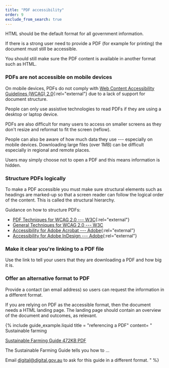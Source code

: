 ```yaml
---
title: "PDF accessibility"
order: 9
exclude_from_search: true
---
```


HTML should be the default format for all government information.

If there is a strong user need to provide a PDF (for example for printing) the document must still be accessible.

You should still make sure the PDF content is available in another format such as HTML.

### PDFs are not accessible on mobile devices

On mobile devices, PDFs do not comply with [Web Content Accessibility Guidelines (WCAG) 2.0](https://www.w3.org/TR/WCAG20/){:rel="external"} due to a lack of support for document structure.

People can only use assistive technologies to read PDFs if they are using a desktop or laptop device.

PDFs are also difficult for many users to access on smaller screens as they don't resize and reformat to fit the screen (reflow).

People can also be aware of how much data they use --- especially on mobile devices. Downloading large files (over 1MB) can be difficult especially in regional and remote places.

Users may simply choose not to open a PDF and this means information is hidden.

### Structure PDFs logically

To make a PDF accessible you must make sure structural elements such as headings are marked-up so that a screen reader can follow the logical order of the content. This is called the structural hierarchy.

Guidance on how to structure PDFs:

- [PDF Techniques for WCAG 2.0 --- W3C](https://www.w3.org/TR/WCAG20-TECHS/pdf.html){:rel="external"}
- <a href="https://www.w3.org/TR/WCAG20-TECHS/general.html" rel="external">General Techniques for WCAG 2.0 --- W3C
- [Accessibility for Adobe Acrobat --- Adobe](http://www.adobe.com/accessibility/products/acrobat.html){:rel="external"}
- [Accessibility for Adobe InDesign --- Adobe](http://www.adobe.com/accessibility/products/indesign.html){:rel="external"}

### Make it clear you're linking to a PDF file

Use the link to tell your users that they are downloading a PDF and how big it is.

### Offer an alternative format to PDF

Provide a contact (an email address) so users can request the information in a different format.

If you are relying on PDF as the accessible format, then the document needs a HTML landing page. The landing page should contain an overview of the document and outcomes, as relevant.

{% include guide_example.liquid
  title = "referencing a PDF"
  content= "
Sustainable farming

[Sustainable Farming Guide 472KB PDF]()

The Sustainable Farming Guide tells you how to ...

Email [digital@digital.gov.au]() to ask for this guide in a different format.
"
%}
